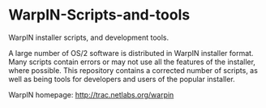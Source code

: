 # WarpIN-Scripts-and-tools
WarpIN installer scripts, and development tools.

  A large number of OS/2 software is distributed in WarpIN installer format.
Many scripts contain errors or may not use all the features of the installer,
where possible.
  This repository contains a corrected number of scripts, as well as being tools
for developers and users of the popular installer.

WarpIN homepage: http://trac.netlabs.org/warpin